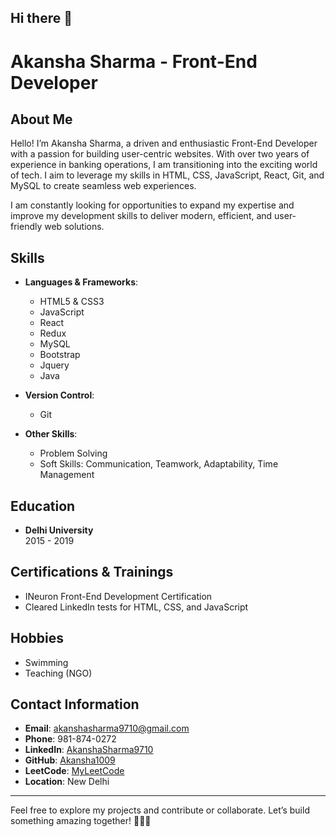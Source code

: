 ## Hi there 👋
# Akansha Sharma - Front-End Developer

## About Me

Hello! I’m Akansha Sharma, a driven and enthusiastic Front-End Developer with a passion for building user-centric websites. With over two years of experience in banking operations, I am transitioning into the exciting world of tech. I aim to leverage my skills in HTML, CSS, JavaScript, React, Git, and MySQL to create seamless web experiences.

I am constantly looking for opportunities to expand my expertise and improve my development skills to deliver modern, efficient, and user-friendly web solutions.

## Skills

- **Languages & Frameworks**:  
  - HTML5 & CSS3
  - JavaScript
  - React
  - Redux
  - MySQL
  - Bootstrap
  - Jquery
  - Java

- **Version Control**:  
  - Git

- **Other Skills**:  
  - Problem Solving  
  - Soft Skills: Communication, Teamwork, Adaptability, Time Management

## Education

- **Delhi University**  
  2015 - 2019

## Certifications & Trainings

- INeuron Front-End Development Certification
- Cleared LinkedIn tests for HTML, CSS, and JavaScript

## Hobbies

- Swimming
- Teaching (NGO)

## Contact Information

- **Email**: [akanshasharma9710@gmail.com](mailto:akanshasharma9710@gmail.com)
- **Phone**: 981-874-0272
- **LinkedIn**: [AkanshaSharma9710](https://www.linkedin.com/in/akanshasharma9710)
- **GitHub**: [Akansha1009](https://github.com/Akansha1009)
- **LeetCode**: [MyLeetCode](https://leetcode.com/MyLeetCode)
- **Location**: New Delhi

---

Feel free to explore my projects and contribute or collaborate. Let’s build something amazing together! 👩‍💻✨


<!--
**AKANSHA1009/AKANSHA1009** is a ✨ _special_ ✨ repository because its `README.md` (this file) appears on your GitHub profile.

Here are some ideas to get you started:

- 🔭 I’m currently working on ...
- 🌱 I’m currently learning ...
- 👯 I’m looking to collaborate on ...
- 🤔 I’m looking for help with ...
- 💬 Ask me about ...
- 📫 How to reach me: ...
- 😄 Pronouns: ...
- ⚡ Fun fact: ...
-->

